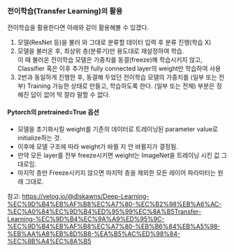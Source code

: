 ### 전이학습(Transfer Learning)의 활용
전이학습을 활용한다면 아래와 같이 활용해볼 수 있겠다.

1. 모델(ResNet 등)을 불러 와 그대로 분류할 데이터 입력 후 분류 진행(학습 X)
2. 모델을 불러온 후, 최상위 층(분류기)만 용도대로 재설정하여 학습.  
이 때 불러온 전이학습 모델은 가중치를 동결(freeze)해 학습시키지 않고, Classifier 혹은 이후 추가한 fully connected layer의 weight만 학습하여 사용
3. 2번과 동일하게 진행한 후, 동결해 두었던 전이학습 모델의 가중치를 (일부 또는 전부) Training 가능한 상태로 만들고, 학습하도록 한다.
 (일부 또는 전체) 부분은 정해진 답이 없어 딱 잘라 말할 수 없다. 
 

#### Pytorch의 pretrained=True 옵션
- 모델을 초기화시킬  weight를 기존의 데이터로 트레이닝된 parameter value로 initialize하는 것.
- 이후에 모델 구조에 따라 weight가 바뀔 지 안 바뀔지가 결정됨.
- 만약 모든 layer를 전부 freeze시키면 weight는 ImageNet을 트레이닝 시킨 값 그대로임.
- 마지막 층만 Freeze시키지 않으면 마지막 층을 제외한 모든 레이어 파라미터는 원래 그대로.

참고: https://velog.io/@dlskawns/Deep-Learning-%EC%9D%B4%EB%AF%B8%EC%A7%80-%EC%B2%98%EB%A6%AC-%EC%A0%84%EC%9D%B4%ED%95%99%EC%8A%B5Transfer-Learning-%EC%9D%B4%EC%9A%A9%ED%95%9C-%EC%9D%B4%EB%AF%B8%EC%A7%80-%EB%B6%84%EB%A5%98-%EB%AA%A8%EB%8D%B8-%EA%B5%AC%ED%98%84-%EC%8B%A4%EC%8A%B5
